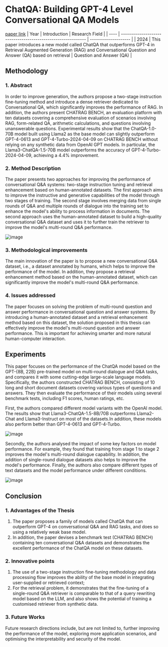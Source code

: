 # ChatQA: Building GPT-4 Level Conversational QA Models
[paper link](https://arxiv.org/pdf/2401.10225) 
| Year | Introduction                                                         | Research Field                 |
| ---- | ------------------------------------------------------------ | -------------------- |
| 2024 | This paper introduces a new model called ChatQA that outperforms GPT-4 in Retrieval Augmented Generation (RAG) and Conversational Question and Answer (QA) based on retrieval          |   Question and Answer (QA)       |

## Methodology

### 1. Abstract
In order to improve generation, the authors propose a two-stage instruction fine-tuning method and introduce a dense retriever dedicated to Conversational QA, which significantly improves the performance of RAG. In addition, the authors present CHATRAG BENCH, an evaluation platform with ten datasets covering a comprehensive evaluation of scenarios involving RAG, form-related QA, arithmetic calculations, and questions involving unanswerable questions. Experimental results show that the ChatQA-1.0-70B model built using Llama2 as the base model can slightly outperform GPT-4-0613 and GPT-4-Turbo-2024-04-09 on CHATRAG BENCH without relying on any synthetic data from OpenAI GPT models. In particular, the Llama3-ChatQA-1.5-70B model outperforms the accuracy of GPT-4-Turbo-2024-04-09, achieving a 4.4% improvement.

### 2. Method Description 
The paper presents two approaches for improving the performance of conversational Q&A systems: two-stage instruction tuning and retrieval enhancement based on human-annotated datasets. The first approach aims to improve the instructive and generative capabilities of the model through two stages of training. The second stage involves merging data from single rounds of Q&A and multiple rounds of dialogue into the training set to enhance the model's ability to process information in documents. The second approach uses the human-annotated dataset to build a high-quality conversational Q&A dataset and uses it to further train the retriever to improve the model's multi-round Q&A performance.

 ![image](https://github.com/user-attachments/assets/e97ab81f-38e4-4e23-a800-2e6f290311a9)
 
### 3. Methodological improvements
The main innovation of the paper is to propose a new conversational Q&A dataset, i.e., a dataset annotated by humans, which helps to improve the performance of the model. In addition, they propose a retrieval enhancement method based on the human-annotated dataset, which can significantly improve the model's multi-round Q&A performance.

### 4. Issues addressed 
The paper focuses on solving the problem of multi-round question and answer performance in conversational question and answer systems. By introducing a human-annotated dataset and a retrieval enhancement method based on this dataset, the solution proposed in this thesis can effectively improve the model's multi-round question and answer performance. This is important for achieving smarter and more natural human-computer interaction.

## Experiments
This paper focuses on the performance of the ChatQA model based on the GPT-{8B, 22B} pre-trained model on multi-round dialogue and Q&A tasks, and compares it with some cutting-edge large-scale language models. Specifically, the authors constructed CHATRAG BENCH, consisting of 10 long and short document datasets covering various types of questions and answers. They then evaluate the performance of their models using several benchmark tests, including F1 scores, human ratings, etc.

First, the authors compared different model variants with the OpenAI model. The results show that Llama3-ChatQA-1.5-8B/70B outperforms Llama2-Chat and Llama3-Instruct on most of the datasets.In addition, these models also perform better than GPT-4-0613 and GPT-4-Turbo.

![image](https://github.com/user-attachments/assets/c656df3a-ae7a-4398-9c7f-8a0707ea9c25)

Secondly, the authors analysed the impact of some key factors on model performance. For example, they found that training from stage 1 to stage 2 improves the model's multi-round dialogue capability. In addition, the addition of single-round dialogue datasets also helps to improve the model's performance. Finally, the authors also compare different types of text datasets and the model performance under different conditions.  

![image](https://github.com/user-attachments/assets/5ec49a86-dd97-41d5-a24a-6d0b78302efd)

## Conclusion

### 1. Advantages of the Thesis
  1. The paper proposes a family of models called ChatQA that can outperform GPT-4 on conversational Q&A and RAG tasks, and does so using a relatively weak base model. 
  2. In addition, the paper devises a benchmark test (CHATRAG BENCH) containing ten conversational Q&A datasets and demonstrates the excellent performance of the ChatQA model on these datasets.
 
### 2. Innovative points
  1. The use of a two-stage instruction fine-tuning methodology and data processing flow improves the ability of the base model in integrating user-supplied or retrieved context;
  2. For the retrieval problem, it demonstrates that the fine-tuning of a single-round Q&A retriever is comparable to that of a query rewriting model based on the LLM, and also shows the potential of training a customised retriever from synthetic data.

### 3. Future Works
Future research directions include, but are not limited to, further improving the performance of the model, exploring more application scenarios, and optimising the interpretability and security of the model.   
